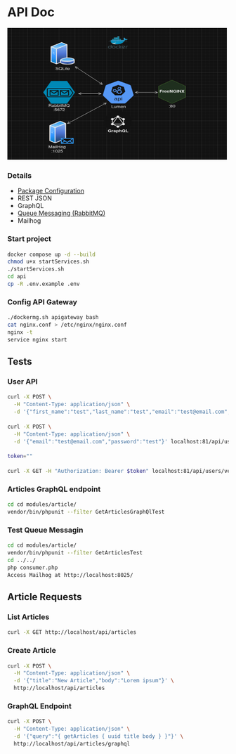 # API Doc

<img src="./imgs/LumenAPI.png" width="500" height="300">

### Details
- [Package Configuration](./PackageConfiguration.md)
- REST JSON
- GraphQL
- [Queue Messaging (RabbitMQ)](./RabbitMQ.md)
- Mailhog

### Start project
```sh
docker compose up -d --build
chmod u+x startServices.sh
./startServices.sh
cd api
cp -R .env.example .env
```

### Config API Gateway
```sh
./dockermg.sh apigateway bash
cat nginx.conf > /etc/nginx/nginx.conf
nginx -t
service nginx start
```

## Tests

### User API
```sh
curl -X POST \
  -H "Content-Type: application/json" \
  -d '{"first_name":"test","last_name":"test","email":"test@email.com","password":"test"}' localhost/api/users

curl -X POST \
  -H "Content-Type: application/json" \
  -d '{"email":"test@email.com","password":"test"}' localhost:81/api/users/login

token=""

curl -X GET -H "Authorization: Bearer $token" localhost:81/api/users/verify
```

### Articles GraphQL endpoint
```sh
cd cd modules/article/
vendor/bin/phpunit --filter GetArticlesGraphQlTest
```

### Test Queue Messagin
```sh
cd cd modules/article/
vendor/bin/phpunit --filter GetArticlesTest
cd ../../
php consumer.php
Access Mailhog at http://localhost:8025/
```

## Article Requests
### List Articles
```sh
curl -X GET http://localhost/api/articles
```
### Create Article
```sh
curl -X POST \
  -H "Content-Type: application/json" \
  -d '{"title":"New Article","body":"Lorem ipsum"}' \
  http://localhost/api/articles
```
### GraphQL Endpoint
```sh
curl -X POST \
  -H "Content-Type: application/json" \
  -d '{"query":"{ getArticles { uuid title body } }"}' \
  http://localhost/api/articles/graphql
```
